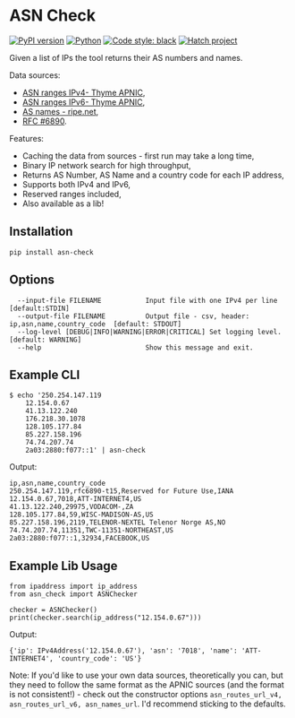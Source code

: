 ASN Check
=========

[![PyPI version](https://badge.fury.io/py/asn-check.svg)](https://badge.fury.io/py/asn-check)
[![Python](https://img.shields.io/pypi/pyversions/asn_check)](https://img.shields.io/pypi/pyversions/asn_check)
[![Code style: black](https://img.shields.io/badge/code%20style-black-000000.svg)](https://github.com/psf/black)
[![Hatch project](https://img.shields.io/badge/%F0%9F%A5%9A-Hatch-4051b5.svg)](https://github.com/pypa/hatch)

Given a list of IPs the tool returns their AS numbers and names.

Data sources:

  - [ASN ranges IPv4- Thyme APNIC](https://thyme.apnic.net/current/data-raw-table),
  - [ASN ranges IPv6- Thyme APNIC](https://thyme.apnic.net/current/ipv6-raw-table),
  - [AS names - ripe.net](https://ftp.ripe.net/ripe/asnames/asn.txt),
  - [RFC #6890](https://www.rfc-editor.org/rfc/rfc6890.txt).

Features:

  - Caching the data from sources - first run may take a long time,
  - Binary IP network search for high throughput,
  - Returns AS Number, AS Name and a country code for each IP address,
  - Supports both IPv4 and IPv6,
  - Reserved ranges included,
  - Also available as a lib!


Installation
------------

    pip install asn-check


Options
-------

      --input-file FILENAME           Input file with one IPv4 per line  [default:STDIN]
      --output-file FILENAME          Output file - csv, header: ip,asn,name,country_code  [default: STDOUT]
      --log-level [DEBUG|INFO|WARNING|ERROR|CRITICAL] Set logging level.  [default: WARNING]
      --help                          Show this message and exit.


Example CLI
-----------

    $ echo '250.254.147.119
        12.154.0.67
        41.13.122.240
        176.218.30.1078
        128.105.177.84
        85.227.158.196
        74.74.207.74
        2a03:2880:f077::1' | asn-check 

Output:

    ip,asn,name,country_code
    250.254.147.119,rfc6890-t15,Reserved for Future Use,IANA
    12.154.0.67,7018,ATT-INTERNET4,US
    41.13.122.240,29975,VODACOM-,ZA
    128.105.177.84,59,WISC-MADISON-AS,US
    85.227.158.196,2119,TELENOR-NEXTEL Telenor Norge AS,NO
    74.74.207.74,11351,TWC-11351-NORTHEAST,US
    2a03:2880:f077::1,32934,FACEBOOK,US
 

Example Lib Usage
-----------------

    from ipaddress import ip_address
    from asn_check import ASNChecker
    
    checker = ASNChecker() 
    print(checker.search(ip_address("12.154.0.67")))

Output:

    {'ip': IPv4Address('12.154.0.67'), 'asn': '7018', 'name': 'ATT-INTERNET4', 'country_code': 'US'}

Note: If you'd like to use your own data sources, theoretically you can, but they need to follow the same format as the APNIC sources (and the format is not consistent!) - check out the constructor options `asn_routes_url_v4, asn_routes_url_v6, asn_names_url`. I'd recommend sticking to the defaults.
